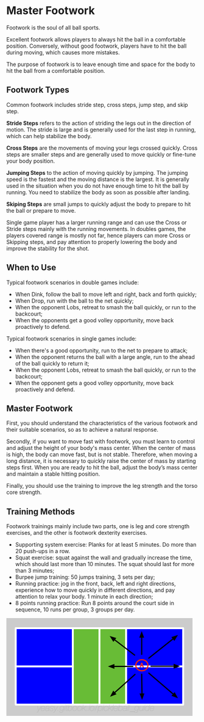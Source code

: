 # Master Footwork

Footwork is the soul of all ball sports. 

Excellent footwork allows players to always hit the ball in a comfortable position. Conversely, without good footwork, players have to hit the ball during moving, which causes more mistakes.

The purpose of footwork is to leave enough time and space for the body to hit the ball from a comfortable position.

## Footwork Types

Common footwork includes stride step, cross steps, jump step, and skip step.

**Stride Steps** refers to the action of striding the legs out in the direction of motion. The stride is large and is generally used for the last step in running, which can help stabilize the body.

**Cross Steps** are the movements of moving your legs crossed quickly. Cross steps are smaller steps and are generally used to move quickly or fine-tune your body position.

**Jumping Steps** to the action of moving quickly by jumping. The jumping speed is the fastest and the moving distance is the largest. It is generally used in the situation when you do not have enough time to hit the ball by running. You need to stabilize the body as soon as possible after landing.

**Skiping Steps** are small jumps to quickly adjust the body to prepare to hit the ball or prepare to move.

Single game player has a larger running range and can use the Cross or Stride steps mainly with the running movements. In doubles games, the players covered range is mostly not far, hence players can more Cross or Skipping steps, and pay attention to properly lowering the body and improve the stability for the shot.

## When to Use

Typical footwork scenarios in double games include:

* When Dink, follow the ball to move left and right, back and forth quickly;
* When Drop, run with the ball to the net quickly;
* When the opponent Lobs, retreat to smash the ball quickly, or run to the backcourt;
* When the opponents get a good volley opportunity, move back proactively to defend.

Typical footwork scenarios in single games include:

* When there's a good opportunity, run to the net to prepare to attack;
* When the opponent returns the ball with a large angle, run to the ahead of the ball  quickly to return it;
* When the opponent Lobs, retreat to smash the ball quickly, or run to the backcourt;
* When the opponent gets a good volley opportunity, move back proactively and defend.

## Master Footwork

First, you should understand the characteristics of the various footwork and their suitable scenarios, so as to achieve a natural response.

Secondly, if you want to move fast with footwork, you must learn to control and adjust the height of your body's mass center. When the center of mass is high, the body can move fast, but is not stable. Therefore, when moving a long distance, it is necessary to quickly raise the center of mass by starting steps first. When you are ready to hit the ball, adjust the body’s mass center and maintain a stable hitting position.

Finally, you should use the training to improve the leg strength and the torso core strength.

## Training Methods

Footwork trainings mainly include two parts, one is leg and core strength exercises, and the other is footwork dexterity exercises.

* Supporting system exercise: Planks for at least 5 minutes. Do more than 20 push-ups in a row.
* Squat exercise: squat against the wall and gradually increase the time, which should last more than 10 minutes. The squat should last for more than 3 minutes;
* Burpee jump training: 50 jumps training, 3 sets per day;
* Running practice: jog in the front, back, left and right directions, experience how to move quickly in different directions, and pay attention to relax your body. 1 minute in each direction;
* 8 points running practice: Run 8 points around the court side in sequence, 10 runs per group, 3 groups per day.

![8-points Footwork Training](_images/footwork.png)
